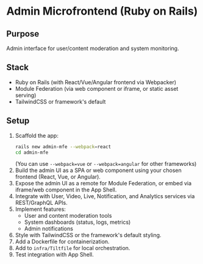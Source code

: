 # Admin Microfrontend (Ruby on Rails)

## Purpose
Admin interface for user/content moderation and system monitoring.

## Stack
- Ruby on Rails (with React/Vue/Angular frontend via Webpacker)
- Module Federation (via web component or iframe, or static asset serving)
- TailwindCSS or framework's default

## Setup
1. Scaffold the app:
   ```sh
   rails new admin-mfe --webpack=react
   cd admin-mfe
   ```
   (You can use `--webpack=vue` or `--webpack=angular` for other frameworks)
2. Build the admin UI as a SPA or web component using your chosen frontend (React, Vue, or Angular).
3. Expose the admin UI as a remote for Module Federation, or embed via iframe/web component in the App Shell.
4. Integrate with User, Video, Live, Notification, and Analytics services via REST/GraphQL APIs.
5. Implement features:
   - User and content moderation tools
   - System dashboards (status, logs, metrics)
   - Admin notifications
6. Style with TailwindCSS or the framework's default styling.
7. Add a Dockerfile for containerization.
8. Add to `infra/Tiltfile` for local orchestration.
9. Test integration with App Shell. 